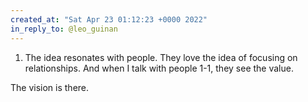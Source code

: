 ```yaml
---
created_at: "Sat Apr 23 01:12:23 +0000 2022"
in_reply_to: @leo_guinan
---
```


1. The idea resonates with people. They love the idea of focusing on relationships. And when I talk with people 1-1, they see the value.

The vision is there.